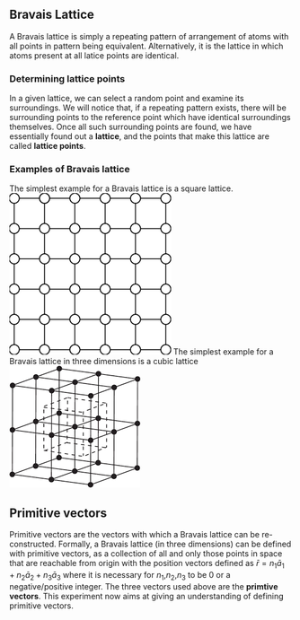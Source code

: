 ## Bravais Lattice
A Bravais lattice is simply a repeating pattern of arrangement of atoms with all points in pattern being equivalent. Alternatively, it is the lattice in which atoms present at all latice points are identical.
### Determining lattice points
In a given lattice, we can select a random point and examine its surroundings. We will notice that, if a repeating pattern exists, there will be surrounding points to the reference point which have identical surroundings themselves. Once all such surrounding points are found, we have essentially found out a **lattice**, and the points that make this lattice are called **lattice points**.
### Examples of Bravais lattice
The simplest example for a Bravais lattice is a square lattice.
![square lattice](./images/square-lattice.png)
The simplest example for a Bravais lattice in three dimensions is a cubic lattice
![cubic lattice](./images/cubic-lattice.png)
## Primitive vectors
Primitive vectors are the vectors with which a Bravais lattice can be re-constructed. Formally, a Bravais lattice (in three dimensions) can be defined with primitive vectors, as a collection of all and only those points in space that are reachable from origin with the position vectors defined as
$\bar r = n_{1}\bar a_{1} + n_{2}\bar a_{2} + n_{3}\bar a_{3}$
where it is necessary for $n_{1}$,$n_{2}$,$n_{3}$ to be 0 or a negative/positive integer. The three vectors used above are the **primtive vectors**.
This experiment now aims at giving an understanding of defining primitive vectors.
